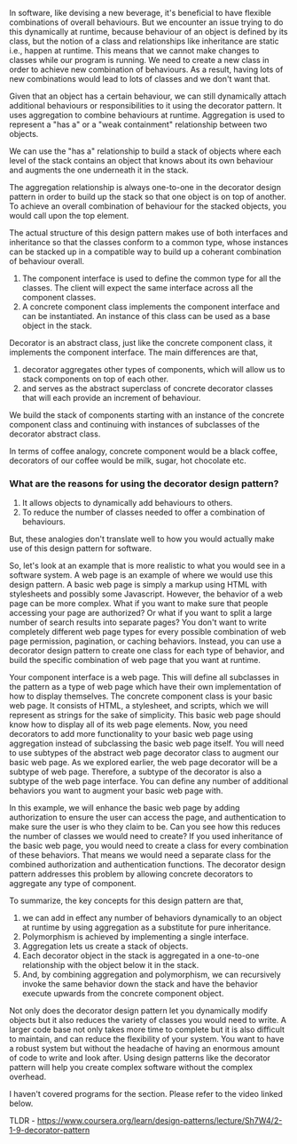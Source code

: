 In software, like devising a new beverage, it's beneficial to have flexible combinations of overall behaviours. But we encounter an issue trying to do this dynamically at runtime, because behaviour of an object is defined by its class, but the notion of a class and relationships like inheritance are static i.e., happen at runtime. This means that we cannot make changes to classes while our program is running. We need to create a new class in order to achieve new combination of behaviours. As a result, having lots of new combinations would lead to lots of classes and we don't want that.

Given that an object has a certain behaviour, we can still dynamically attach additional behaviours or responsibilities to it using the decorator pattern. It uses aggregation to combine behaviours at runtime.
Aggregation is used to represent a "has a" or a "weak containment" relationship between two objects.

We can use the "has a" relationship to build a stack of objects where each level of the stack contains an object that knows about its own behaviour and augments the one underneath it in the stack.

The aggregation relationship is always one-to-one in the decorator design pattern in order to build up the stack so that one object is on top of another. To achieve an overall combination of behaviour for the stacked objects, you would call upon the top element.

The actual structure of this design pattern makes use of both interfaces and inheritance so that the classes conform to a common type, whose instances can be stacked up in a compatible way to build up a coherant combination of behaviour overall.


1. The component interface is used to define the common type for all the classes. The client will expect the same interface across all the component classes.
2. A concrete component class implements the component interface and can be instantiated. An instance of this class can be used as a base object in the stack.


Decorator is an abstract class, just like the concrete component class, it implements the component interface.
The main differences are that,
1. decorator aggregates other types of components, which will allow us to stack components on top of each other.
2. and serves as the abstract superclass of concrete decorator classes that will each provide an increment of behaviour. 


We build the stack of components starting with an instance of the concrete component class and continuing with instances of subclasses of the decorator abstract class. 

In terms of coffee analogy, concrete component would be a black coffee, decorators of our coffee would be milk, sugar, hot chocolate etc.


### What are the reasons for using the decorator design pattern?
1. It allows objects to dynamically add behaviours to others.
2. To reduce the number of classes needed to offer a combination of behaviours.


But, these analogies don't translate well to how you would actually make use of this design pattern for software. 

So, let's look at an example that is more realistic to what you would see in a software system. A web page is an example of where we would use this design pattern. A basic web page is simply a markup using HTML with stylesheets and possibly some Javascript.
However, the behavior of a web page can be more complex. What if you want to make sure that people accessing your page are authorized?
Or what if you want to split a large number of search results into separate pages? You don't want to write completely different web page types for every possible combination of web page permission, pagination, or caching behaviors. Instead, you can use a decorator design pattern to create one class for each type of behavior, and build the specific combination of web page that you want at runtime. 


Your component interface is a web page. This will define all subclasses in the pattern as a type of web page which have their own implementation of how to display themselves. The concrete component class is your basic web page. It consists of HTML, a stylesheet,
and scripts, which we will represent as strings for the sake of simplicity. This basic web page should know how to display all of its web page elements. Now, you need decorators to add more functionality to your basic web page using aggregation instead of subclassing the basic web page itself. You will need to use subtypes of the abstract web page decorator class to augment our basic web page.
As we explored earlier, the web page decorator will be a subtype of web page. Therefore, a subtype of the decorator is also a subtype of the web page interface. You can define any number of additional behaviors you want to augment your basic web page with. 



In this example, we will enhance the basic web page by adding authorization to ensure the user can access the page, and authentication to make sure the user is who they claim to be. Can you see how this reduces the number of classes we would need to create? If you used inheritance of the basic web page, you would need to create a class for every combination of these behaviors. That means we would need a separate class for the combined authorization and authentication functions. The decorator design pattern addresses this problem by allowing concrete decorators to aggregate any type of component. 





To summarize, the key concepts for this design pattern are that,
1. we can add in effect any number of behaviors dynamically to an object at runtime by using aggregation as a substitute for pure inheritance.
2. Polymorphism is achieved by implementing a single interface.
3. Aggregation lets us create a stack of objects.
4. Each decorator object in the stack is aggregated in a one-to-one relationship with the object below it in the stack.
5. And, by combining aggregation and polymorphism, we can recursively invoke the same behavior down the stack and have the behavior execute upwards from the concrete component object. 

Not only does the decorator design pattern let you dynamically modify objects but it also reduces the variety of classes you would need to write. A larger code base not only takes more time to complete but it is also difficult to maintain, and can reduce the flexibility of your system. You want to have a robust system but without the headache of having an enormous amount of code to write and look after.
Using design patterns like the decorator pattern will help you create complex software without the complex overhead. 



I haven't covered programs for the section. Please refer to the video linked below.


TLDR - https://www.coursera.org/learn/design-patterns/lecture/Sh7W4/2-1-9-decorator-pattern